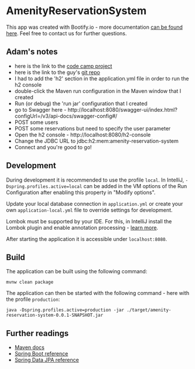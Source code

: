 # AmenityReservationSystem

This app was created with Bootify.io - more documentation [can be found here](https://bootify.io/docs/). Feel free to contact us for further questions.

## Adam's notes

- here is the link to the [code camp project](https://www.freecodecamp.org/news/spring-boot-tutorial-build-fast-modern-java-app/)
- here is the link to the guy's [git repo](https://github.com/yigiterinc/amenity-reservation-system)
- I had to add the 'h2' section in the application.yml file in order to run the h2 console
- double-click the Maven run configuration in the Maven window that I created
- Run (or debug) the 'run jar' configuration that I created
- go to Swagger here - http://localhost:8080/swagger-ui/index.html?configUrl=/v3/api-docs/swagger-config#/
- POST some users
- POST some reservations but need to specify the user parameter
- Open the h2 console - http://localhost:8080/h2-console
- Change the JDBC URL to jdbc:h2:mem:amenity-reservation-system
- Connect and you're good to go!

## Development

During development it is recommended to use the profile `local`. In IntelliJ, `-Dspring.profiles.active=local` can be added in the VM options of the Run Configuration after enabling this property in "Modify options".

Update your local database connection in `application.yml` or create your own `application-local.yml` file to override settings for development.

Lombok must be supported by your IDE. For this, in IntelliJ install the Lombok plugin and enable annotation processing - [learn more](https://bootify.io/intellij/spring-boot-with-lombok.html).

After starting the application it is accessible under `localhost:8080`.

## Build

The application can be built using the following command:

```
mvnw clean package
```

The application can then be started with the following command - here with the profile `production`:

```
java -Dspring.profiles.active=production -jar ./target/amenity-reservation-system-0.0.1-SNAPSHOT.jar
```

## Further readings

* [Maven docs](https://maven.apache.org/guides/index.html)  
* [Spring Boot reference](https://docs.spring.io/spring-boot/docs/current/reference/htmlsingle/)  
* [Spring Data JPA reference](https://docs.spring.io/spring-data/jpa/docs/current/reference/html/)  
